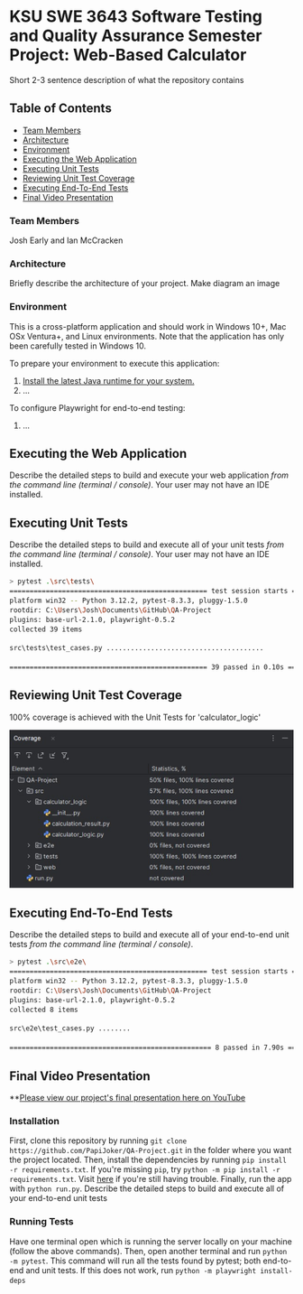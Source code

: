 # KSU SWE 3643 Software Testing and Quality Assurance Semester Project: Web-Based Calculator
Short 2-3 sentence description of what the repository contains
## Table of Contents

- [Team Members](#team-members)
- [Architecture](#architecture)
- [Environment](#environment)
- [Executing the Web Application](#executing-the-web-application)
- [Executing Unit Tests](#executing-unit-tests)
- [Reviewing Unit Test Coverage](#reviewing-unit-test-coverage)
- [Executing End-To-End Tests](#executing-end-to-end-tests)
- [Final Video Presentation](#final-video-presentation)

### Team Members
Josh Early and Ian McCracken

### Architecture
Briefly describe the architecture of your project. Make diagram an image

### Environment
This is a cross-platform application and should work in Windows 10+, Mac OSx Ventura+, and Linux environments. Note that the application has only been carefully tested in Windows 10.

To prepare your environment to execute this application:
 1. [Install the latest Java runtime for your system.](https://www.java.com/en/download/manual.jsp)
 2. ...

To configure Playwright for end-to-end testing:
  1. ...

## Executing the Web Application
Describe the detailed steps to build and execute your web application *from the command line (terminal / console)*. Your user may not have an IDE installed. 

## Executing Unit Tests
Describe the detailed steps to build and execute all of your unit tests *from the command line (terminal / console)*. Your user may not have an IDE installed.
```bash
> pytest .\src\tests\
================================================= test session starts =================================================
platform win32 -- Python 3.12.2, pytest-8.3.3, pluggy-1.5.0
rootdir: C:\Users\Josh\Documents\GitHub\QA-Project
plugins: base-url-2.1.0, playwright-0.5.2
collected 39 items

src\tests\test_cases.py .......................................                                                  [100%]

================================================= 39 passed in 0.10s ==================================================
```

## Reviewing Unit Test Coverage
100% coverage is achieved with the Unit Tests for 'calculator_logic'
<p align = "center">
 <img src="coverage-QA.jpg"/>
</p>

## Executing End-To-End Tests
Describe the detailed steps to build and execute all of your end-to-end unit tests *from the command line (terminal / console)*.
```bash
> pytest .\src\e2e\
================================================= test session starts =================================================
platform win32 -- Python 3.12.2, pytest-8.3.3, pluggy-1.5.0
rootdir: C:\Users\Josh\Documents\GitHub\QA-Project
plugins: base-url-2.1.0, playwright-0.5.2
collected 8 items

src\e2e\test_cases.py ........                                                                                   [100%]

================================================== 8 passed in 7.90s ==================================================
```

## Final Video Presentation
**[Please view our project's final presentation here on YouTube](https://www.youtube.com/watch?v=dQw4w9WgXcQ)

### Installation
First, clone this repository by running `git clone https://github.com/PapiJoker/QA-Project.git` in the folder where you want the project located.
Then, install the dependencies by running `pip install -r requirements.txt`.
If you're missing `pip`, try `python -m pip install -r requirements.txt`.
Visit [here](https://packaging.python.org/en/latest/tutorials/installing-packages/) if you're still having trouble.
Finally, run the app with `python run.py`.
Describe the detailed steps to build and execute all of your end-to-end unit tests
### Running Tests
Have one terminal open which is running the server locally on your machine (follow the above commands).
Then, open another terminal and run `python -m pytest`.
This command will run all the tests found by pytest; both end-to-end and unit tests.
If this does not work, run `python -m playwright install-deps`

